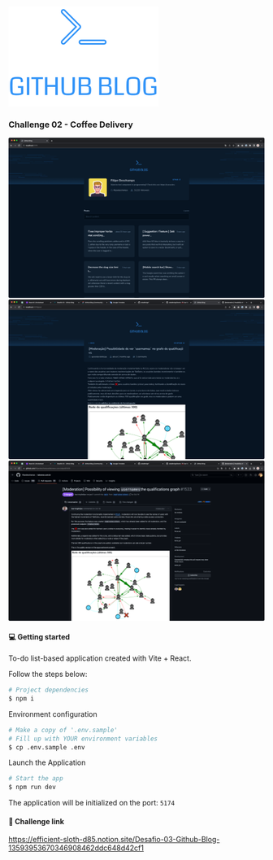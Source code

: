 ![](.github/assets/logo.svg)

### Challenge 02 - Coffee Delivery

![](.github/assets/page1.png)
![](.github/assets/page2.png)
![](.github/assets/issue.png)

#### 💻 Getting started

To-do list-based application created with Vite + React.

Follow the steps below:
```bash
# Project dependencies
$ npm i
```

Environment configuration
```bash
# Make a copy of '.env.sample'
# Fill up with YOUR environment variables
$ cp .env.sample .env
```

Launch the Application
```bash
# Start the app
$ npm run dev
```

The application will be initialized on the port: `5174`

#### 🔗 Challenge link
https://efficient-sloth-d85.notion.site/Desafio-03-Github-Blog-13593953670346908462ddc648d42cf1